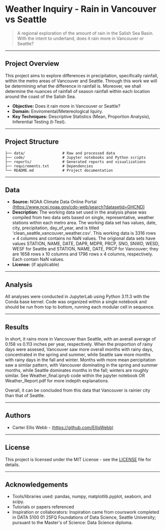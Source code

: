 # Weather Inquiry - Rain in Vancouver vs Seattle

> A regional exploration of the amount of rain in the Salish Sea Basin.
> With the intent to undertand, does it rain more in Vancouver or Seattle?

---

## Project Overview

This project aims to explore differences in precipitation, specifically rainfall, within the metro areas of Vancouver and Seattle. Through this work we will be determining what the difference in rainfall is. Moreover, we shall determine the nuances of rainfall of season rainfall within each location around the coast of the Salish Sea. 

- **Objective:** Does it rain more in Vancouver or Seattle?
- **Domain:** Enviromental/Metereological Iquiry.
- **Key Techniques:** Descriptive Statistics (Mean, Proportion Analysis), Inferential Testing (t-Test).

---

## Project Structure

```
├── data/                 # Raw and processed data
├── code/                 # Jupyter notebooks and Python scripts
├── reports/              # Generated reports and visualizations
├── requirements.txt      # Dependencies
└── README.md             # Project documentation
```

---

## Data

- **Source:** NOAA Climate Data Online Portal [(https://www.ncei.noaa.gov/cdo-web/search?datasetid=GHCND)](https://www.ncei.noaa.gov/cdo-web/search?datasetid=GHCND)
- **Description:** The working data set used in the analysis phase was compiled from two data sets based on single, representative, weather stations within each metro area. The working data set has values, date,	city,	precipitation,	day_of_year, and is titled 'clean_seattle_vancouver_weather.csv'. This working data is 3316 rows × 4 columns and contains no NaN values. The origional data sets have values STATION, NAME, DATE, DAPR, MDPR, PRCP, SNO, SNWD, WESD, WESF for Seattle and STATION, NAME, DATE, PRCP for Vancouver; they are 1658 rows x 10 columns and 1796 rows x 4 columns, respectively. Each contain NaN values. 
- **License:** (if applicable)

---

## Analysis

All analyses were conducted in JupyterLab using Python 3.11.3 with the Conda base kernel. Code was organized within a single notebook and should be run from top to bottom, running each modular cell in sequence. 

---

## Results

In short, it rains more in Vancouver than Seattle, with an averall average of 0.158 vs 0.113 inches per year, respectively. When the proportion of rainy days were assesed, Vancouver saw more overall months with rainy days, concentrated in the spring and summer, while Seattle saw more months with rainy days in the fall and winter. Months with more mean percipitation saw a similar pattern, with Vancouver dominating in the spring and summer months, while Seattle dominates months in the fall; winters are roughly similar. See Weather_final.ipnyb code within the jupyter notebook OR Weather_Report.pdf for more indepth explanations. 

Overall, it can be concluded from this data that Vancouver is rainier city than that of Seattle. 

---

## Authors

- Carter Ellis Webb - [(https://github.com/EllisWebb)](https://github.com/EllisWebb)

---

## License

This project is licensed under the MIT License - see the [LICENSE](LICENSE) file for details.

---

## Acknowledgements

- Tools/libraries used: pandas, numpy, matplotlib.pyplot, seaborn, and scipy.
- Tutorials or papers referenced
- Inspiration or collaborators: Inspiration came from courswork completed in DATA 5100 01 25FQ Foundations of Data Science, Seattle University; pursuant to the Master's of Science: Data Science diploma. 
